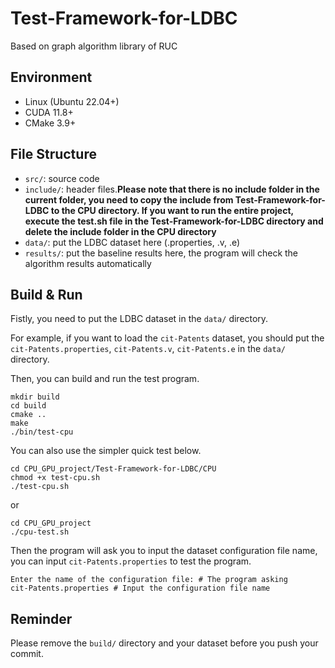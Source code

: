 # Test-Framework-for-LDBC
Based on graph algorithm library of RUC

## Environment

- Linux (Ubuntu 22.04+)
- CUDA 11.8+
- CMake 3.9+

## File Structure

- `src/`: source code
- `include/`: header files.**Please note that there is no include folder in the current folder, you need to copy the include from Test-Framework-for-LDBC to the CPU directory. If you want to run the entire project, execute the test.sh file in the Test-Framework-for-LDBC directory and delete the include folder in the CPU directory** 
- `data/`: put the LDBC dataset here (.properties, .v, .e)
- `results/`: put the baseline results here, the program will check the algorithm results automatically

## Build & Run

Fistly, you need to put the LDBC dataset in the `data/` directory.

For example, if you want to load the `cit-Patents` dataset, you should put the `cit-Patents.properties`, `cit-Patents.v`, `cit-Patents.e` in the `data/` directory.

Then, you can build and run the test program.

```shell
mkdir build
cd build
cmake ..
make
./bin/test-cpu
```
You can also use the simpler quick test below.

```shell
cd CPU_GPU_project/Test-Framework-for-LDBC/CPU
chmod +x test-cpu.sh
./test-cpu.sh
```

or
```shell
cd CPU_GPU_project
./cpu-test.sh
```

Then the program will ask you to input the dataset configuration file name, you can input `cit-Patents.properties` to test the program.

```shell
Enter the name of the configuration file: # The program asking
cit-Patents.properties # Input the configuration file name
```

## Reminder

Please remove the `build/` directory and your dataset before you push your commit.